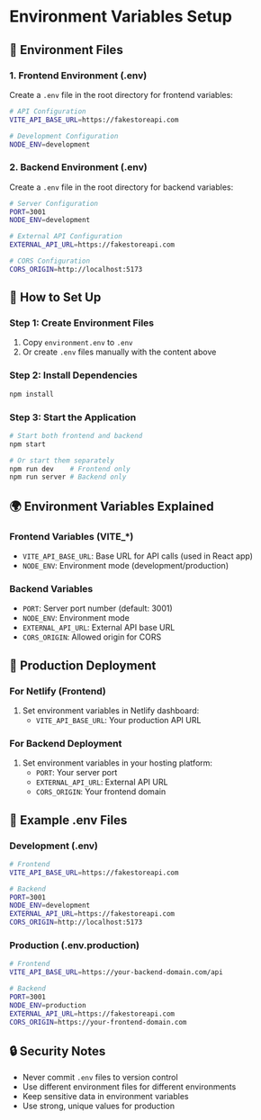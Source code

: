 # Environment Variables Setup

## 📁 Environment Files

### 1. Frontend Environment (.env)

Create a `.env` file in the root directory for frontend variables:

```bash
# API Configuration
VITE_API_BASE_URL=https://fakestoreapi.com

# Development Configuration
NODE_ENV=development
```

### 2. Backend Environment (.env)

Create a `.env` file in the root directory for backend variables:

```bash
# Server Configuration
PORT=3001
NODE_ENV=development

# External API Configuration
EXTERNAL_API_URL=https://fakestoreapi.com

# CORS Configuration
CORS_ORIGIN=http://localhost:5173
```

## 🔧 How to Set Up

### Step 1: Create Environment Files

1. Copy `environment.env` to `.env`
2. Or create `.env` files manually with the content above

### Step 2: Install Dependencies

```bash
npm install
```

### Step 3: Start the Application

```bash
# Start both frontend and backend
npm start

# Or start them separately
npm run dev    # Frontend only
npm run server # Backend only
```

## 🌍 Environment Variables Explained

### Frontend Variables (VITE\_\*)

- `VITE_API_BASE_URL`: Base URL for API calls (used in React app)
- `NODE_ENV`: Environment mode (development/production)

### Backend Variables

- `PORT`: Server port number (default: 3001)
- `NODE_ENV`: Environment mode
- `EXTERNAL_API_URL`: External API base URL
- `CORS_ORIGIN`: Allowed origin for CORS

## 🚀 Production Deployment

### For Netlify (Frontend)

1. Set environment variables in Netlify dashboard:
   - `VITE_API_BASE_URL`: Your production API URL

### For Backend Deployment

1. Set environment variables in your hosting platform:
   - `PORT`: Your server port
   - `EXTERNAL_API_URL`: External API URL
   - `CORS_ORIGIN`: Your frontend domain

## 📝 Example .env Files

### Development (.env)

```bash
# Frontend
VITE_API_BASE_URL=https://fakestoreapi.com

# Backend
PORT=3001
NODE_ENV=development
EXTERNAL_API_URL=https://fakestoreapi.com
CORS_ORIGIN=http://localhost:5173
```

### Production (.env.production)

```bash
# Frontend
VITE_API_BASE_URL=https://your-backend-domain.com/api

# Backend
PORT=3001
NODE_ENV=production
EXTERNAL_API_URL=https://fakestoreapi.com
CORS_ORIGIN=https://your-frontend-domain.com
```

## 🔒 Security Notes

- Never commit `.env` files to version control
- Use different environment files for different environments
- Keep sensitive data in environment variables
- Use strong, unique values for production
